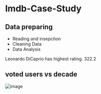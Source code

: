 # Imdb-Case-Study

## Data preparing
 * Reading and insepction
 * Cleaning Data
 * Data Analysis
 
 
 Leonardo DiCaprio has highest rating.   322.2
 ## voted users vs decade
 ![image](https://user-images.githubusercontent.com/85886921/166454660-cab5788f-c47c-4150-a898-e98d2a9dee49.png)
